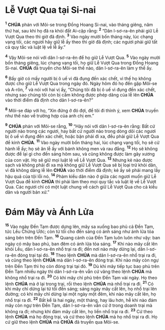 # Lễ Vượt Qua tại Si-nai

<sup><b>1</b></sup> **CHÚA** phán với Môi-se trong Đồng Hoang Si-nai, vào tháng giêng, năm thứ hai, sau khi họ đã ra khỏi đất Ai-cập rằng: <sup><b>2</b></sup> “Dân I-sơ-ra-ên phải giữ Lễ Vượt Qua theo thì giờ đã định. <sup><b>3</b></sup> Vào ngày mười bốn tháng này, lúc chạng vạng tối, các ngươi hãy giữ lễ ấy theo thì giờ đã định; các ngươi phải giữ tất cả quy tắc và luật lệ về lễ ấy.”

<sup><b>4</b></sup> Vậy Môi-se nói với dân I-sơ-ra-ên để họ giữ Lễ Vượt Qua. <sup><b>5</b></sup> Vào ngày mười bốn tháng giêng, lúc chạng vạng tối, họ giữ Lễ Vượt Qua trong Đồng Hoang Si-nai. **CHÚA** đã truyền cho Môi-se thế nào, dân I-sơ-ra-ên làm y thế ấy.

<sup><b>6</b></sup> Bấy giờ có mấy người bị ô uế vì đã đụng đến xác chết, vì thế họ không được cho giữ Lễ Vượt Qua trong ngày đó. Ngày hôm đó họ đến gặp Môi-se và A-rôn, <sup><b>7</b></sup> và nói với hai vị ấy, “Chúng tôi đã bị ô uế vì đụng đến xác chết, nhưng sao chúng tôi còn bị cấm không được phép dâng của lễ lên **CHÚA** vào thời điểm đã định cho dân I-sơ-ra-ên?”

<sup><b>8</b></sup> Môi-se đáp với họ, “Xin đứng ở đó đợi, để tôi đi thỉnh ý, xem **CHÚA** truyền như thế nào về trường hợp của anh chị em.”

<sup><b>9</b></sup> **CHÚA** phán với Môi-se rằng, <sup><b>10</b></sup> “Hãy nói với dân I-sơ-ra-ên rằng: Bất cứ người nào trong các ngươi, hay bất cứ người nào trong dòng dõi các ngươi bị ô uế vì đụng đến xác chết, hoặc bận phải đi xa, đều phải giữ Lễ Vượt Qua để kính **CHÚA**. <sup><b>11</b></sup> Vào ngày mười bốn tháng hai, lúc chạng vạng tối, họ sẽ cử hành lễ ấy; họ sẽ ăn lễ ấy với bánh không men và rau đắng. <sup><b>12</b></sup> Họ sẽ không được để lại gì cho đến sáng hôm sau, và cũng không được làm gãy xương của con vật. Họ sẽ giữ mọi luật lệ về Lễ Vượt Qua. <sup><b>13</b></sup> Nhưng kẻ nào được sạch và không phải đi xa mà không giữ Lễ Vượt Qua sẽ bị loại trừ khỏi dân, vì đã không dâng lễ lên **CHÚA** vào thời điểm đã định; kẻ ấy sẽ phải mang lấy hậu quả của tội lỗi nó. <sup><b>14</b></sup> Phàm kiều dân nào ở giữa các ngươi muốn giữ Lễ Vượt Qua để kính **CHÚA** thì phải làm theo mọi quy tắc và luật lệ về Lễ Vượt Qua. Các ngươi chỉ có một luật chung về cách giữ Lễ Vượt Qua cho cả kiều dân và người bản xứ.”

# Đám Mây và Ánh Lửa

<sup><b>15</b></sup> Vào ngày Đền Tạm được dựng lên, mây sa xuống bao phủ cả Đền Tạm, tức Lều Chứng Ước; còn từ tối cho đến sáng có ánh sáng như ánh lửa tỏa sáng bên trên Đền Tạm. <sup><b>16</b></sup> Quang cảnh của Đền Tạm luôn luôn như vậy: ban ngày có mây bao phủ, ban đêm có ánh lửa tỏa sáng. <sup><b>17</b></sup> Khi nào mây cất lên khỏi Lều, dân I-sơ-ra-ên nhổ trại ra đi; đến nơi nào mây dừng lại, dân I-sơ-ra-ên đóng trại tại đó. <sup><b>18</b></sup> Theo lệnh **CHÚA** mà dân I-sơ-ra-ên nhổ trại ra đi, và cũng theo lệnh **CHÚA** mà dân I-sơ-ra-ên đóng trại. Khi nào mây còn ngự trên Đền Tạm thì họ còn đóng trại tại đó. <sup><b>19</b></sup> Dù khi mây tiếp tục bao phủ trên Đền Tạm nhiều ngày thì dân I-sơ-ra-ên vẫn cứ vâng theo lệnh **CHÚA** mà không nhổ trại ra đi. <sup><b>20</b></sup> Có khi mây chỉ phủ trên Đền Tạm vài ngày. Họ theo lệnh **CHÚA** mà ở lại trong trại, rồi theo lệnh **CHÚA** mà nhổ trại ra đi. <sup><b>21</b></sup> Có khi mây chỉ dừng lại từ tối đến sáng; sáng ngày mây cất lên, họ nhổ trại lên đường; có khi mây chỉ dừng lại một ngày một đêm, khi nào mây cất lên, họ nhổ trại ra đi. <sup><b>22</b></sup> Bất kể là hai ngày, một tháng, hay lâu hơn, hễ khi nào đám mây còn ngự trên Đền Tạm, dân I-sơ-ra-ên vẫn cứ ở trong doanh trại mà không ra đi; nhưng khi đám mây cất lên, họ liền nhổ trại ra đi. <sup><b>23</b></sup> Cứ theo lệnh **CHÚA** mà họ đóng trại, và cứ theo lệnh **CHÚA** mà họ nhổ trại ra đi. Họ cứ giữ theo lệnh **CHÚA** mà **CHÚA** đã truyền qua Môi-se.
